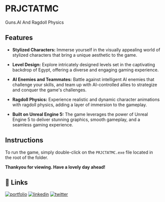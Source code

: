 # PRJCTATMC
Guns.AI And Ragdoll Physics

## Features

- **Stylized Characters:** Immerse yourself in the visually appealing world of stylized characters that bring a unique aesthetic to the game.

- **Level Design:** Explore intricately designed levels set in the captivating backdrop of Egypt, offering a diverse and engaging gaming experience.

- **AI Enemies and Teammates:** Battle against intelligent AI enemies that challenge your skills, and team up with AI-controlled allies to strategize and conquer the game's challenges.

- **Ragdoll Physics:** Experience realistic and dynamic character animations with ragdoll physics, adding a layer of immersion to the gameplay.

- **Built on Unreal Engine 5:** The game leverages the power of Unreal Engine 5 to deliver stunning graphics, smooth gameplay, and a seamless gaming experience.

## Instructions

To run the game, simply double-click on the `PRJCTATMC.exe` file located in the root of the folder.

**Thankyou for viewing. Have a lovely day ahead!**

## 🔗 Links
[![portfolio](https://img.shields.io/badge/my_portfolio-000?style=for-the-badge&logo=ko-fi&logoColor=white)](https://www.theshekharmaharaj.com)
[![linkedin](https://img.shields.io/badge/linkedin-0A66C2?style=for-the-badge&logo=linkedin&logoColor=white)](https://www.linkedin.com/in/the-shekhar-maharaj/)
[![twitter](https://img.shields.io/badge/twitter-1DA1F2?style=for-the-badge&logo=twitter&logoColor=white)](https://twitter.com/therealsheko)
